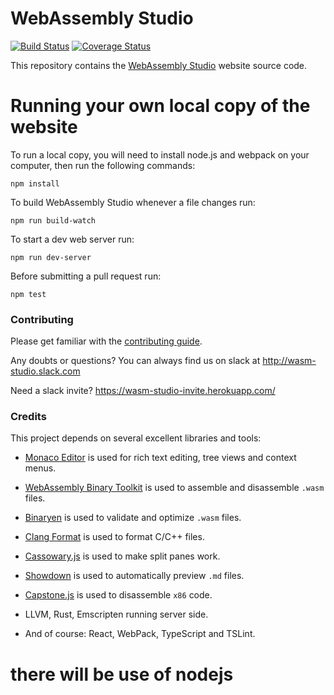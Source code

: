 WebAssembly Studio
====
[![Build Status](https://travis-ci.org/wasdk/WebAssemblyStudio.svg?branch=master)](https://travis-ci.org/wasdk/WebAssemblyStudio) [![Coverage Status](https://coveralls.io/repos/github/wasdk/WebAssemblyStudio/badge.svg)](https://coveralls.io/github/wasdk/WebAssemblyStudio)

This repository contains the [WebAssembly Studio](https://webassembly.studio) website source code.

Running your own local copy of the website
===

To run a local copy, you will need to install node.js and webpack on your computer, then run the following commands:

```
npm install
```

To build WebAssembly Studio whenever a file changes run:

```
npm run build-watch
```

To start a dev web server run:

```
npm run dev-server
```

Before submitting a pull request run:

```
npm test
```

### Contributing

Please get familiar with the [contributing guide](https://github.com/wasdk/WebAssemblyStudio/wiki/Contributing).

Any doubts or questions? You can always find us on slack at http://wasm-studio.slack.com

Need a slack invite? https://wasm-studio-invite.herokuapp.com/

### Credits

This project depends on several excellent libraries and tools:

* [Monaco Editor](https://github.com/Microsoft/monaco-editor) is used for rich text editing, tree views and context menus.

* [WebAssembly Binary Toolkit](https://github.com/WebAssembly/wabt) is used to assemble and disassemble `.wasm` files.

* [Binaryen](https://github.com/WebAssembly/binaryen/) is used to validate and optimize `.wasm` files.

* [Clang Format](https://github.com/tbfleming/cib) is used to format C/C++ files.

* [Cassowary.js](https://github.com/slightlyoff/cassowary.js/) is used to make split panes work.

* [Showdown](https://github.com/showdownjs/showdown) is used to automatically preview `.md` files.

* [Capstone.js](https://alexaltea.github.io/capstone.js/) is used to disassemble `x86` code.

* LLVM, Rust, Emscripten running server side.

* And of course: React, WebPack, TypeScript and TSLint.
# there will be use of nodejs
